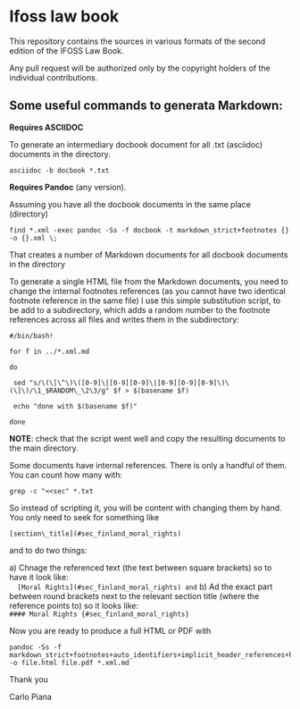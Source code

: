 # Ifoss law book

This repository contains the sources in various formats of the second edition of the IFOSS Law Book.

Any pull request will be authorized only by the copyright holders of the individual contributions.

## Some useful commands to generata Markdown:

**Requires ASCIIDOC**

To generate an intermediary docbook document for all .txt (asciidoc) documents in the directory.

    asciidoc -b docbook *.txt

**Requires Pandoc** (any version).


Assuming you have all the docbook documents in the same place (directory)

    find *.xml -exec pandoc -Ss -f docbook -t markdown_strict+footnotes {} -o {}.xml \;

That creates a number of Markdown documents for all docbook documents in the directory

To generate a single HTML file from the Markdown documents, you need to change the internal footnotes references (as you cannot have two identical footnote reference in the same file) I use this simple substitution script, to be add to a subdirectory, which adds a random number to the footnote references across all files and writes them in the subdirectory:

    #/bin/bash!

    for f in ../*.xml.md

    do

     sed "s/\(\[\^\)\([0-9]\|[0-9][0-9]\|[0-9][0-9][0-9]\)\(\]\)/\1_$RANDOM\_\2\3/g" $f > $(basename $f)

     echo "done with $(basename $f)"

    done

**NOTE**: check that the script went well and copy the resulting documents to the main directory.


Some documents have internal references. There is only a handful of them. You can count how many with:

    grep -c "<<sec" *.txt

So instead of scripting it, you will be content with changing them by hand. You only need to seek for something like

    [section\_title](#sec_finland_moral_rights)

and to do two things:

a) Chnage the referenced text (the text between square brackets) so to have it look like:  
  `  [Moral Rights](#sec_finland_moral_rights) and`
b) Ad the exact part between round brackets next to the relevant section title (where the reference points to) so it looks like:  
`#### Moral Rights {#sec_finland_moral_rights}`


Now you are ready to produce a full HTML or PDF with

    pandoc -Ss -f markdown_strict+footnotes+auto_identifiers+implicit_header_references+header_attributes -o file.html file.pdf *.xml.md

Thank you

Carlo Piana
